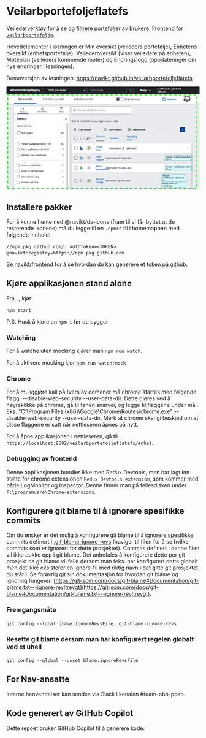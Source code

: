 # Veilarbportefoljeflatefs

Veilederverktøy for å se og filtrere porteføljer av brukere. Frontend for [`veilarbportefolje`](https://github.com/navikt/veilarbportefolje).  

Hovedelementer i løsningen er Min oversikt (veileders portefølje), Enhetens oversikt (enhetsportefølje), Veilederoversikt (viser veiledere på enheten), Møteplan (veileders kommende møter) og Endringslogg (oppdateringer om nye endringer i løsningen).  


Demoversjon av løsningen: https://navikt.github.io/veilarbportefoljeflatefs

![Skermutklipp av hvordan veilarbportefoljeflatefs ser ut i frontend.](readme_illustrasjon_portefolje.png)


## Installere pakker

For å kunne hente ned @navikt/ds-icons (fram til vi får byttet ut de resterende ikonene) må du legge til en `.npmrc` fil i homemappen med følgende innhold:

```shell
//npm.pkg.github.com/:_authToken=<TOKEN>
@navikt:registry=https://npm.pkg.github.com
```

[Se navikt/frontend](https://github.com/navikt/frontend?tab=readme-ov-file#installere-pakker-lokalt) for å se hvordan du kan generere et token på github.

## Kjøre applikasjonen stand alone

Fra `.`, kjør:

```
npm start
```

P.S. Husk å kjøre en `npm i` før du bygger

### Watching

For å watche uten mocking kjører man `npm run watch`.

For å aktivere mocking kjør `npm run watch:mock`

### Chrome

For å muliggjøre kall på tvers av domener må chrome startes med følgende flagg: --disable-web-security --user-data-dir. Dette gjøres ved å høyreklikke på chrome, gå til fanen snarvei, og legge til flaggene under mål. Eks: "C:\Program Files (x86)\Google\Chrome\Routes\chrome.exe" --disable-web-security --user-data-dir. Merk at chrome skal gi beskjed om at disse flaggene er satt når nettleseren åpnes på nytt.

For å åpne applikasjonen i nettleseren, gå til `https://localhost:9592/veilarbportefoljeflatefs/enhet`.

### Debugging av frontend

Denne applikasjonen bundler ikke med Redux Devtools, men har lagt inn støtte for chrome extensionen
`Redux Devtools extension`, som kommer med både LogMonitor og Inspector. Denne finner man på fellesdisken
under `F:\programvare\Chrome-extensions`.

## Konfigurere git blame til å ignorere spesifikke commits

Om du ønsker er det mulig å konfigurere git blame til å ignorere spesifikke commits definert i [.git-blame-ignore-revs](.git-blame-ignore-revs) (naviger til filen for å se hvilke commits som er ignorert for dette prosjektet).
Commits definert i denne filen vil ikke dukke opp i git blame. Det anbefales å konfigurere dette per git prosjekt da git blame vil feile dersom man feks. har konfigurert dette globalt men det ikke eksisterer en
ignore-fil med riktig navn i det gitte git prosjektet du står i. Se forøvrig git sin dokumentasjon for hvordan git blame og ignoring fungerer: [https://git-scm.com/docs/git-blame#Documentation/git-blame.txt---ignore-revltrevgt](https://git-scm.com/docs/git-blame#Documentation/git-blame.txt---ignore-revltrevgt).

### Fremgangsmåte

`git config --local blame.ignoreRevsFile .git-blame-ignore-revs`

### Resette git blame dersom man har konfigurert regelen globalt ved et uhell

`git config --global --unset blame.ignoreRevsFile`

## For Nav-ansatte

Interne henvendelser kan sendes via Slack i kanalen #team-obo-poao.

## Kode generert av GitHub Copilot

Dette repoet bruker GitHub Copilot til å generere kode.
